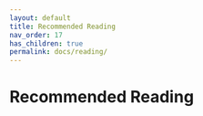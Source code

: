 ```yaml
---
layout: default
title: Recommended Reading
nav_order: 17
has_children: true
permalink: docs/reading/
---
```


# Recommended Reading
